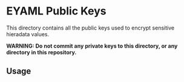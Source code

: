 # EYAML Public Keys
This directory contains all the public keys used to encrypt sensitive hieradata values.

**WARNING: Do not commit any private keys to this directory, or any directory
in this repository.**

## Usage
